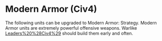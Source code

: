 # Modern Armor (Civ4)

The following units can be upgraded to Modern Armor:
Strategy.
Modern Armor units are extremely powerful offensive weapons. Warlike [Leaders%20%28Civ4%29](leaders) should build them early and often.